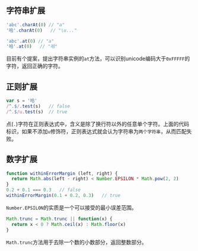 ## 字符串扩展

```js
'abc'.charAt(0)	// "a"
'哈'.charAt(0)	// "\u..."

'abc'.at(0)	// "a"
'哈'.at(0)	// "哈"
```

目前有个提案，提出字符串实例的`at`方法，可以识别unicode编码大于`0xFFFFF`的字符，返回正确的字符。



## 正则扩展

```js
var s = '哈'
/^.$/.test(s)	// false
/^.$/u.test(s)	// true
```

点(`.`)字符在正则表达式中，含义是除了换行符以外的任意单个字符。上面的代码标识，如果不添加`u`修饰符，正则表达式就会认为字符串为`两个字符串`，从而匹配失败。



## 数字扩展

```js
function withinErrorMargin (left, right) {
  return Math.abs(left - right) < Number.EPSILON * Math.pow(2, 2)
}
0.2 + 0.1 === 0.3	// false
withinErrorMargin(0.1 + 0.2, 0.3)	// true
```

`Number.EPSILON`的实质是一个可以接受的最小误差范围。



```js
Math.trunc = Math.trunc || function(x) {
  return x < 0 ? Math.ceil(x) : Math.floor(x)
}
```

`Math.trunc`方法用于去除一个数的小数部分，返回整数部分。











